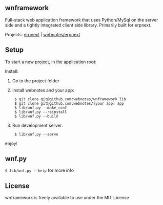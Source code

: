 ## wnframework

Full-stack web application framework that uses Python/MySql on the server side and a tightly integrated client side library. Primarily built for erpnext.

Projects: [erpnext](http://erpnext.org) | [webnotes/erpnext](https://github.com/nihadnagi/ERPNino)

## Setup

To start a new project, in the application root:

Install:

1. Go to the project folder
1. Install webnotes and your app:

		$ git clone git@github.com:webnotes/wnframework lib
		$ git clone git@github.com:webnotes/[your app] app
		$ lib/wnf.py --make_conf
		$ lib/wnf.py --reinstall
		$ lib/wnf.py --build

1. Run development server:

		$ lib/wnf.py --serve

	
enjoy!

## wnf.py

`$ lib/wnf.py --help` for more info

## License

wnframework is freely available to use under the MIT License
